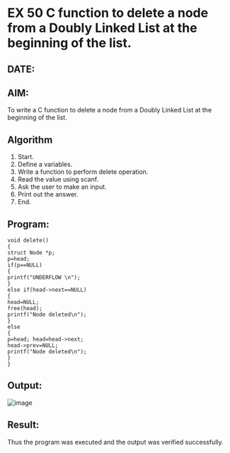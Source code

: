 # EX 50 C function to delete a node from a Doubly Linked List at the beginning of the list.
## DATE:
## AIM:
To write a C function to delete a node from a Doubly Linked List at the beginning of the list.

## Algorithm
1. Start.
2. Define a variables.
3. Write a function to perform delete operation.
4. Read the value using scanf.
5. Ask the user to make an input.
6. Print out the answer.
7. End.

## Program:
```
void delete()
{
struct Node *p;
p=head; 
if(p==NULL)
{
printf("UNDERFLOW \n");
}
else if(head->next==NULL)
{
head=NULL; 
free(head);
printf("Node deleted\n");
}
else
{
p=head; head=head->next;
head->prev=NULL; 
printf("Node deleted\n");
}
}
```

## Output:
![image](https://github.com/user-attachments/assets/5ddaeafc-bbe3-4175-ae19-74e37d4cd18e)



## Result:
Thus the program was executed and the output was verified successfully.
